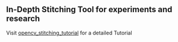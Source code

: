 ## In-Depth Stitching Tool for experiments and research

Visit [opencv_stitching_tutorial](https://github.com/lukasalexanderweber/opencv_stitching_tutorial) for a detailed Tutorial
